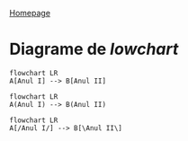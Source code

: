 [Homepage](index.md)

# Diagrame de _lowchart_

```mermaid
flowchart LR
A[Anul I] --> B[Anul II]
```

```mermaid
flowchart LR
A(Anul I) --> B(Anul II)
```

```mermaid
flowchart LR
A[/Anul I/] --> B[\Anul II\]
```
